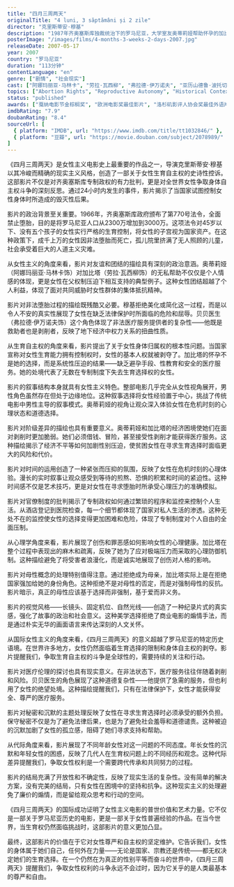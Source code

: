 ```yaml
---
title: "四月三周两天"
originalTitle: "4 luni, 3 săptămâni și 2 zile"
director: "克里斯蒂安·穆基"
description: "1987年齐奥塞斯库独裁统治下的罗马尼亚，大学室友奥蒂莉娅帮助怀孕的加比塔寻求非法堕胎。这部严峻而残酷的现实主义杰作以一夜的时间跨度，深刻揭示了专制政权对女性身体的控制，以及女性为争取生育自主权而进行的勇敢抗争。"
posterImage: "/images/films/4-months-3-weeks-2-days-2007.jpg"
releaseDate: 2007-05-17
year: 2007
country: "罗马尼亚"
duration: "113分钟"
contentLanguage: "en"
genre: ["剧情", "社会现实"]
cast: ["阿娜玛丽亚·马林卡", "劳拉·瓦西柳", "弗拉德·伊万诺夫", "亚历山德鲁·波托切安", "利米亚·乌加罗夫"]
topics: ["Abortion Rights", "Reproductive Autonomy", "Historical Context", "Political Participation", "Bodily Autonomy", "Anti-Feminism Studies", "Female Friendship", "Legal Equality"]
status: "published"
awards: ["戛纳电影节金棕榈奖", "欧洲电影奖最佳影片", "洛杉矶影评人协会奖最佳外语片", "伦敦影评人协会奖最佳外语片", "芝加哥影评人协会奖最佳外语片"]
imdbRating: "7.9"
doubanRating: "8.4"
sourceUrl: [
  { platform: "IMDB", url: "https://www.imdb.com/title/tt1032846/" },
  { platform: "豆瓣", url: "https://movie.douban.com/subject/2078989/" }
]
---
```


《四月三周两天》是女性主义电影史上最重要的作品之一，导演克里斯蒂安·穆基以其冷峻而精确的现实主义风格，创造了一部关于女性生育自主权的史诗性控诉。这部影片不仅是对齐奥塞斯库专制政权的有力批判，更是对全世界女性争取身体自主权斗争的深刻反思。通过24小时内发生的事件，影片揭示了当国家试图控制女性身体时所造成的毁灭性后果。

影片的政治背景至关重要。1966年，齐奥塞斯库政府颁布了第770号法令，全面禁止堕胎，目的是将罗马尼亚人口从2300万增加到3000万。这项法令对45岁以下、没有五个孩子的女性实行严格的生育控制，将女性的子宫视为国家资产。在这种政策下，成千上万的女性因非法堕胎而死亡，孤儿院里挤满了无人照顾的儿童，社会承受着巨大的人道主义灾难。

从女性主义的角度来看，影片对友谊和团结的描绘具有深刻的政治意涵。奥蒂莉娅（阿娜玛丽亚·马林卡饰）对加比塔（劳拉·瓦西柳饰）的无私帮助不仅仅是个人情感的体现，更是女性在父权制压迫下相互支持的典型例子。这种女性团结超越了个人利益，体现了面对共同威胁时女性群体的集体抵抗精神。

影片对非法堕胎过程的描绘既残酷又必要。穆基拒绝美化或简化这一过程，而是以令人不安的真实性展现了女性在缺乏法律保护时所面临的危险和屈辱。贝贝医生（弗拉德·伊万诺夫饰）这个角色体现了非法医疗服务提供者的复杂性——他既是救助者也是剥削者，反映了地下经济中权力关系的扭曲性质。

从生育自主权的角度来看，影片提出了关于女性身体归属权的根本性问题。当国家宣称对女性生育能力拥有控制权时，女性的基本人权就被剥夺了。加比塔的怀孕不是她的选择，而是系统性压迫的结果——缺乏避孕手段、性教育和安全的医疗服务。她的处境代表了无数在专制制度下失去生育选择权的女性。

影片的叙事结构本身就具有女性主义特色。整部电影几乎完全从女性视角展开，男性角色虽然存在但处于边缘地位。这种叙事选择将女性经验置于中心，挑战了传统电影中男性主导的叙事模式。奥蒂莉娅的视角让观众深入体验女性在危机时刻的心理状态和道德选择。

影片对阶级差异的描绘也具有重要意义。奥蒂莉娅和加比塔的经济困境使她们在面对剥削时更加脆弱。她们必须借钱、冒险，甚至接受性剥削才能获得医疗服务。这种描绘揭示了经济不平等如何加剧性别压迫，使贫困女性在寻求生育选择时面临更大的风险和代价。

影片对时间的运用创造了一种紧张而压抑的氛围，反映了女性在危机时刻的心理体验。漫长的实时叙事让观众感受到等待的煎熬、恐惧的积累和时间的紧迫性。这种时间感不仅是艺术技巧，更是对女性在寻求堕胎时所承受心理压力的准确模拟。

影片对官僚制度的批判揭示了专制政权如何通过繁琐的程序和监控来控制个人生活。从酒店登记到医院检查，每一个细节都体现了国家对私人生活的渗透。这种无处不在的监控使女性的选择变得更加困难和危险，体现了专制制度对个人自由的全面压制。

从心理学角度来看，影片展现了创伤和罪恶感如何影响女性的心理健康。加比塔在整个过程中表现出的麻木和疏离，反映了她为了应对极端压力而采取的心理防御机制。这种描绘避免了将受害者浪漫化，而是诚实地展现了创伤对人格的影响。

影片对母性概念的处理特别值得注意。通过拒绝成为母亲，加比塔实际上是在拒绝国家强加给她的身份角色。这种拒绝不是对母性的否定，而是对强制母性的反抗。影片暗示，真正的母性应该基于选择而非强制，基于爱而非义务。

影片的视觉风格——长镜头、固定机位、自然光线——创造了一种纪录片式的真实感，强化了故事的政治和社会意义。这种美学选择拒绝了商业电影的煽情手法，而是通过朴实无华的画面语言来传达深刻的人文关怀。

从国际女性主义的角度来看，《四月三周两天》的意义超越了罗马尼亚的特定历史语境。在世界许多地方，女性仍然面临着生育选择的限制和身体自主权的剥夺。影片提醒我们，争取生育自主权的斗争是全球性的，需要持续的关注和行动。

影片对医疗伦理的探讨也具有现实意义。在非法状态下，医疗服务往往伴随着剥削和风险。贝贝医生的角色展现了这种道德复杂性——他提供了急需的服务，但也利用了女性的绝望处境。这种描绘提醒我们，只有在法律保护下，女性才能获得安全、尊严的医疗服务。

影片对秘密和沉默的主题处理反映了女性在寻求生育选择时必须承受的额外负担。保守秘密不仅是为了避免法律后果，也是为了避免社会羞辱和道德谴责。这种被迫的沉默加剧了女性的孤立感，阻碍了她们寻求支持和帮助。

从代际角度来看，影片展现了不同年龄女性对这一问题的不同态度。年长女性的沉默和年轻女性的困惑，反映了几代人在生育权问题上的不同经历和观念。这种代际差异提醒我们，争取女性权利是一个需要跨代传承和共同努力的过程。

影片的结局充满了开放性和不确定性，反映了现实生活的复杂性。没有简单的解决方案，没有完美的结局，只有女性在困境中的坚持和抗争。这种现实主义的处理避免了廉价的煽情，而是留给观众思考和行动的空间。

《四月三周两天》的国际成功证明了女性主义电影的普世价值和艺术力量。它不仅是一部关于罗马尼亚历史的电影，更是一部关于女性普遍经验的作品。在当今世界，当生育权仍然面临挑战时，这部影片的意义更加凸显。

最终，这部影片的价值在于它对女性尊严和自主权的坚定维护。它告诉我们，女性的身体属于她们自己，任何外在力量——无论是国家、宗教还是传统——都无权决定她们的生育选择。在一个仍然在为真正的性别平等而奋斗的世界中，《四月三周两天》提醒我们，争取女性权利的斗争永远不会过时，因为它关乎的是人类最基本的尊严和自由。